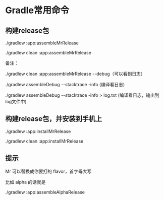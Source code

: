 # Gradle常用命令
## 构建release包
./gradlew :app:assembleMrRelease 

./gradlew clean :app:assembleMrRelease

备注：

./gradlew clean :app:assembleMrRelease --debug（可以看到日志）

./gradlew assembleDebug --stacktrace -info (编译看日志)

./gradlew assembleDebug --stacktrace -info > log.txt  (编译看日志，输出到log文件中)

## 构建release包，并安装到手机上
./gradlew :app:installMrRelease

./gradlew clean :app:installMrRelease

## 提示
Mr 可以替换成你要打的 flavor，首字母大写

比如 alpha 的话就是

 ./gradlew :app:assembleAlphaRelease